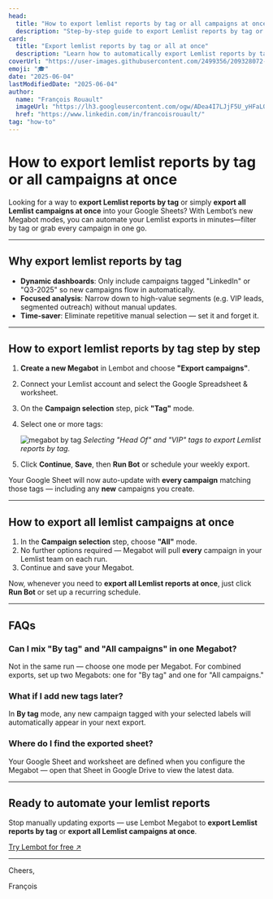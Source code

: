 ```yaml
---
head:
  title: "How to export lemlist reports by tag or all campaigns at once – Lembot Blog"
  description: "Step-by-step guide to export Lemlist reports by tag or export all Lemlist campaigns at once into Google Sheets using Lembot Megabot."
card:
  title: "Export lemlist reports by tag or all at once"
  description: "Learn how to automatically export Lemlist reports by tag or dump every campaign at once into your Google Sheets."
coverUrl: "https://user-images.githubusercontent.com/2499356/209328072-82d60033-5cf2-4083-884b-d7ed541ac6b3.jpg"
emoji: "🎓"
date: "2025-06-04"
lastModifiedDate: "2025-06-04"
author:
  name: "François Rouault"
  imageUrl: "https://lh3.googleusercontent.com/ogw/ADea4I7LJjF5U_yHFaLQIoNCysLkiEHPLHnWKxj0i1SadVY=s32-c-mo"
  href: "https://www.linkedin.com/in/francoisrouault/"
tag: "how-to"
---
```


# How to export lemlist reports by tag or all campaigns at once

Looking for a way to **export Lemlist reports by tag** or simply **export all Lemlist campaigns at once** into your Google Sheets? With Lembot’s new Megabot modes, you can automate your Lemlist exports in minutes—filter by tag or grab every campaign in one go.

---

## Why export lemlist reports by tag

- **Dynamic dashboards**: Only include campaigns tagged "LinkedIn" or "Q3-2025" so new campaigns flow in automatically.
- **Focused analysis**: Narrow down to high-value segments (e.g. VIP leads, segmented outreach) without manual updates.
- **Time-saver**: Eliminate repetitive manual selection — set it and forget it.

---

## How to export lemlist reports by tag step by step

1. **Create a new Megabot** in Lembot and choose **"Export campaigns"**.
2. Connect your Lemlist account and select the Google Spreadsheet & worksheet.
3. On the **Campaign selection** step, pick **"Tag"** mode.
4. Select one or more tags:

   ![megabot by tag](https://github.com/user-attachments/assets/99e536ee-f725-4b3d-9f44-0eface77c22f)
   _Selecting "Head Of" and "VIP" tags to export Lemlist reports by tag._

5. Click **Continue**, **Save**, then **Run Bot** or schedule your weekly export.

Your Google Sheet will now auto-update with **every campaign** matching those tags — including any **new** campaigns you create.

---

## How to export all lemlist campaigns at once

1. In the **Campaign selection** step, choose **"All"** mode.
2. No further options required — Megabot will pull **every** campaign in your Lemlist team on each run.
3. Continue and save your Megabot.

Now, whenever you need to **export all Lemlist reports at once**, just click **Run Bot** or set up a recurring schedule.

---

## FAQs

### Can I mix "By tag" and "All campaigns" in one Megabot?

Not in the same run — choose one mode per Megabot. For combined exports, set up two Megabots: one for "By tag" and one for "All campaigns."

### What if I add new tags later?

In **By tag** mode, any new campaign tagged with your selected labels will automatically appear in your next export.

### Where do I find the exported sheet?

Your Google Sheet and worksheet are defined when you configure the Megabot — open that Sheet in Google Drive to view the latest data.

---

## Ready to automate your lemlist reports

Stop manually updating exports — use Lembot Megabot to **export Lemlist reports by tag** or **export all Lemlist campaigns at once**.

[Try Lembot for free ↗️](https://lembot.com/signup)

---

Cheers,

François
